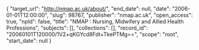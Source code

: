 {
  "target_url": "http://nmap.ac.uk/about/", 
  "end_date": null, 
  "date": "2006-01-01T12:00:00", 
  "slug": 98767, 
  "publisher": "nmap.ac.uk", 
  "open_access": true, 
  "npld": false, 
  "title": "NMAP : Nursing, Midwifery and Allied Health Professions", 
  "subjects": [], 
  "collections": [], 
  "record_id": "20060101T120000/1V2+qKGYcd8Fdt+TkePTMg==", 
  "scope": "root", 
  "start_date": null
}

